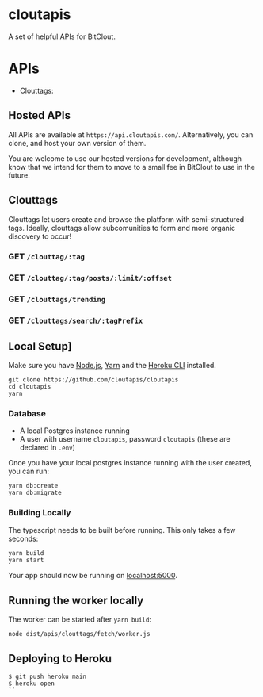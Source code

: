 # cloutapis
A set of helpful APIs for BitClout.

# APIs
* Clouttags: 

## Hosted APIs
All APIs are available at `https://api.cloutapis.com/`. Alternatively, you can clone, and host your own version of them.

You are welcome to use our hosted versions for development, although know that we intend for them to move to a small fee in BitClout to use in the future.

## Clouttags
Clouttags let users create and browse the platform with semi-structured tags. Ideally, clouttags allow subcomunities to form and more organic discovery to occur!

### GET `/clouttag/:tag`

### GET `/clouttag/:tag/posts/:limit/:offset`

### GET `/clouttags/trending`

### GET `/clouttags/search/:tagPrefix`

## Local Setup]
Make sure you have [Node.js](http://nodejs.org/), [Yarn](https://classic.yarnpkg.com/en/docs/install/#mac-stable) and the [Heroku CLI](https://cli.heroku.com/) installed.

```
git clone https://github.com/cloutapis/cloutapis
cd cloutapis
yarn
```

### Database
* A local Postgres instance running
* A user with username `cloutapis`, password `cloutapis` (these are declared in `.env`)

Once you have your local postgres instance running with the user created, you can run:

```
yarn db:create
yarn db:migrate
```

### Building Locally
The typescript needs to be built before running. This only takes a few seconds:

```sh
yarn build
yarn start
```

Your app should now be running on [localhost:5000](http://localhost:5000/).

## Running the worker locally
The worker can be started after `yarn build`:

```
node dist/apis/clouttags/fetch/worker.js
```

## Deploying to Heroku

```
$ git push heroku main
$ heroku open
``
